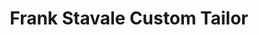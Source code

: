 ---
title: "Frank Stavale Custom Tailor"
url: /cincinnati/frank-stavale-custom-tailor/
shop: tailor
---